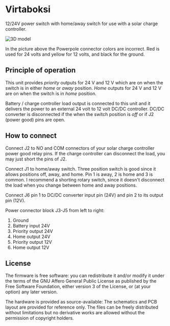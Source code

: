 # Virtaboksi

12/24V power switch with home/away switch for use with a solar charge
controller.

![3D model](docs/3d.avif)

In the picture above the Powerpole connector colors are incorrect. Red
is used for 24 volts and yellow for 12 volts, and black for the ground.

## Principle of operation

This unit provides *priority* outputs for 24 V and 12 V
which are on when the switch is in either *home* or *away*
position. *Home* outputs for 24 V and 12 V are on when the switch is
in *home* position.

Battery / charge controller load output is connected to this unit and
it delivers the power to an external 24 volt to 12 volt DC/DC
controller. DC/DC converter is disconnected if the when the switch
position is *off* or if J2 (power good) pins are open.

## How to connect

Connect J2 to NO and COM connectors of your solar charge controller
power good relay pins. If the charge controller can disconnect the
load, you may just short the pins of J2.

Connect J1 to home/away switch. Three position switch is good since it
allows positions off, away, and home. Pin 1 is away, 2 is home and 3
is common. I recommend a shorting rotary switch, since it doesn't
disconnect the load when you change between home and away positions.

Connect J6 pin 1 to DC/DC converter input pin (24V) and pin 2 to
its output pin (12V).

Power connector block J3-J5 from left to right:

1. Ground
2. Battery input 24V
3. Priority output 24V
4. Home output 24V
5. Priority output 12V
6. Home output 12V

## License

The firmware is free software: you can redistribute it and/or modify
it under the terms of the GNU Affero General Public License as
published by the Free Software Foundation, either version 3 of the
License, or (at your option) any later version.

The hardware is provided as source-available: The schematics and PCB
layout are provided for reference only. The files can be freely
distributed without limitations but no derivative works are allowed
without the permission of copyright holders.
